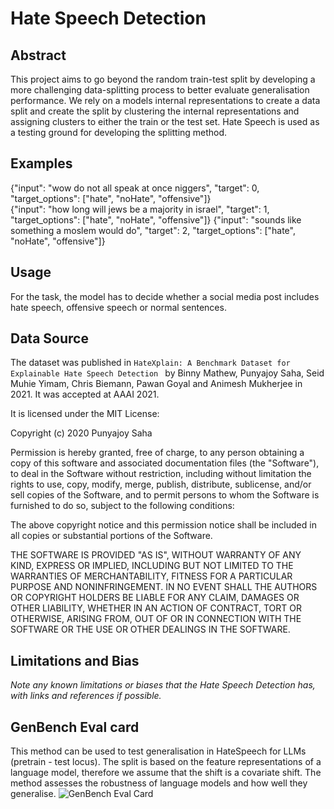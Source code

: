# Hate Speech Detection

## Abstract
This project aims to go beyond the random train-test split by developing a more challenging data-splitting process 
to better evaluate generalisation performance.
We rely on a models internal representations to create a data split and create the split by clustering the internal representations and assigning clusters to either the train or the test set.
Hate Speech is used as a testing ground for developing the splitting method.

## Examples
{"input": "wow do not all speak at once niggers", "target": 0, "target_options": ["hate", "noHate", "offensive"]}  
{"input": "how long will jews be a majority in israel", "target": 1, "target_options": ["hate", "noHate", "offensive"]} 
{"input": "sounds like something a moslem would do", "target": 2, "target_options": ["hate", "noHate", "offensive"]}

## Usage
For the task, the model has to decide whether a social media post includes hate speech, offensive speech or normal sentences.

## Data Source
The dataset was published in `HateXplain: A Benchmark Dataset for Explainable Hate Speech Detection ` by  Binny Mathew, Punyajoy Saha,
Seid Muhie Yimam, Chris Biemann, Pawan Goyal and Animesh Mukherjee in 2021. It was accepted at AAAI 2021.

It is licensed under the MIT License:

Copyright (c) 2020 Punyajoy Saha

Permission is hereby granted, free of charge, to any person obtaining a copy
of this software and associated documentation files (the "Software"), to deal
in the Software without restriction, including without limitation the rights
to use, copy, modify, merge, publish, distribute, sublicense, and/or sell
copies of the Software, and to permit persons to whom the Software is
furnished to do so, subject to the following conditions:

The above copyright notice and this permission notice shall be included in all
copies or substantial portions of the Software.

THE SOFTWARE IS PROVIDED "AS IS", WITHOUT WARRANTY OF ANY KIND, EXPRESS OR
IMPLIED, INCLUDING BUT NOT LIMITED TO THE WARRANTIES OF MERCHANTABILITY,
FITNESS FOR A PARTICULAR PURPOSE AND NONINFRINGEMENT. IN NO EVENT SHALL THE
AUTHORS OR COPYRIGHT HOLDERS BE LIABLE FOR ANY CLAIM, DAMAGES OR OTHER
LIABILITY, WHETHER IN AN ACTION OF CONTRACT, TORT OR OTHERWISE, ARISING FROM,
OUT OF OR IN CONNECTION WITH THE SOFTWARE OR THE USE OR OTHER DEALINGS IN THE
SOFTWARE.

## Limitations and Bias
*Note any known limitations or biases that the Hate Speech Detection has, with links and references if possible.*

## GenBench Eval card
This method can be used to test generalisation in HateSpeech for LLMs (pretrain - test locus).
The split is based on the feature representations of a language model, therefore we assume that the shift is a covariate 
shift. The method assesses the robustness of language models and how well they generalise.
![GenBench Eval Card](eval_card.png)
